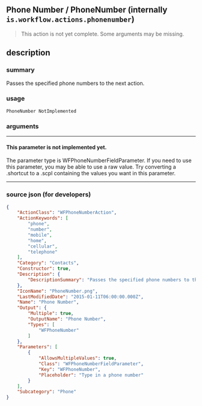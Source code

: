 
## Phone Number / PhoneNumber (internally `is.workflow.actions.phonenumber`)

> This action is not yet complete. Some arguments may be missing.


## description

### summary

Passes the specified phone numbers to the next action.


### usage
```
PhoneNumber NotImplemented
```

### arguments

---

#### This parameter is not implemented yet.

The parameter type is WFPhoneNumberFieldParameter. If you need to use this parameter, you may
be able to use a raw value. Try converting a .shortcut to a .scpl containing
the values you want in this parameter.

---

### source json (for developers)

```json
{
	"ActionClass": "WFPhoneNumberAction",
	"ActionKeywords": [
		"phone",
		"number",
		"mobile",
		"home",
		"cellular",
		"telephone"
	],
	"Category": "Contacts",
	"Constructor": true,
	"Description": {
		"DescriptionSummary": "Passes the specified phone numbers to the next action."
	},
	"IconName": "PhoneNumber.png",
	"LastModifiedDate": "2015-01-11T06:00:00.000Z",
	"Name": "Phone Number",
	"Output": {
		"Multiple": true,
		"OutputName": "Phone Number",
		"Types": [
			"WFPhoneNumber"
		]
	},
	"Parameters": [
		{
			"AllowsMultipleValues": true,
			"Class": "WFPhoneNumberFieldParameter",
			"Key": "WFPhoneNumber",
			"Placeholder": "Type in a phone number"
		}
	],
	"Subcategory": "Phone"
}
```
